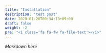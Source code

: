 ```yaml
---
title: "Installation"
description: "test post"
date: 2020-01-28T00:34:13+09:00
draft: false
weight: -2
pre: "<i class='fa fa-fw fa-file-text'></i>"
---
```


*Markdown here*

